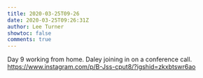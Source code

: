 ```yaml
---
title: 2020-03-25T09-26
date: 2020-03-25T09:26:31Z
author: Lee Turner
showtoc: false
comments: true
---
```


Day 9 working  from home. Daley joining in on a conference call. https://www.instagram.com/p/B-Jss-cput8/?igshid=zkxbtswr6ao

